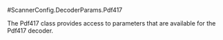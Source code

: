 #ScannerConfig.DecoderParams.Pdf417

The Pdf417 class provides access to parameters that are available for the Pdf417 decoder.